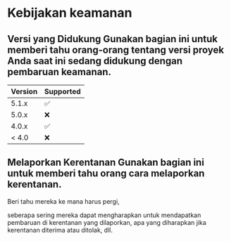# Kebijakan keamanan 
## Versi yang Didukung Gunakan bagian ini untuk memberi tahu orang-orang tentang versi proyek Anda saat ini sedang didukung dengan pembaruan keamanan.
| Version | Supported          |
| ------- | ------------------ |
| 5.1.x   | :white_check_mark: |
| 5.0.x   | :x:                |
| 4.0.x   | :white_check_mark: |
| < 4.0   | :x:                |

## Melaporkan Kerentanan Gunakan bagian ini untuk memberi tahu orang cara melaporkan kerentanan. 

Beri tahu mereka ke mana harus pergi, 

seberapa sering mereka dapat mengharapkan untuk mendapatkan pembaruan di kerentanan yang dilaporkan, 
apa yang diharapkan jika kerentanan diterima atau ditolak, dll.
